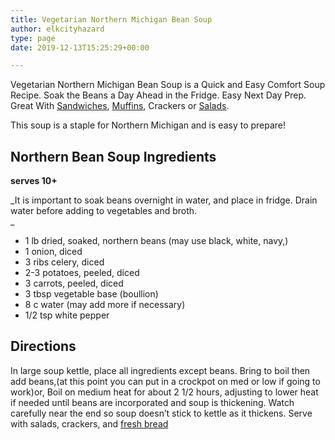 ```yaml
---
title: Vegetarian Northern Michigan Bean Soup
author: elkcityhazard
type: page
date: 2019-12-13T15:25:29+00:00

---
```

Vegetarian Northern Michigan Bean Soup is a Quick and Easy Comfort Soup Recipe. Soak the Beans a Day Ahead in the Fridge. Easy Next Day Prep. Great With <a href="/wordpress/sandwich-recipes/" rel="noopener noreferrer" target="_blank">Sandwiches</a>, <a href="/wordpress/easy-breakfast-recipes/banana-muffins/" rel="noopener noreferrer" target="_blank">Muffins</a>, Crackers or <a href="/wordpress/vegetables-and-salad-recipes/" rel="noopener noreferrer" target="_blank">Salads</a>. 

This soup is a staple for Northern Michigan and is easy to prepare!

## Northern Bean Soup Ingredients

**serves 10+**

_It is important to soak beans overnight in water, and place in fridge. Drain water before adding to vegetables and broth.  
_ 

  * 1 lb dried, soaked, northern beans (may use black, white, navy,)
  * 1 onion, diced
  * 3 ribs celery, diced
  * 2-3 potatoes, peeled, diced
  * 3 carrots, peeled, diced
  * 3 tbsp vegetable base (boullion)
  * 8 c water (may add more if necessary)
  * 1/2 tsp white pepper

## Directions

In large soup kettle, place all ingredients except beans. Bring to boil then add beans,(at this point you can put in a crockpot on med or low if going to work)or, Boil on medium heat for about 2 1/2 hours, adjusting to lower heat if needed until beans are incorporated and soup is thickening. Watch carefully near the end so soup doesn&#8217;t stick to kettle as it thickens. Serve with salads, crackers, and <a href="/wordpress/easy-bread-recipes/easy-homemade-bread/" rel="noopener noreferrer" target="_blank">fresh bread</a>